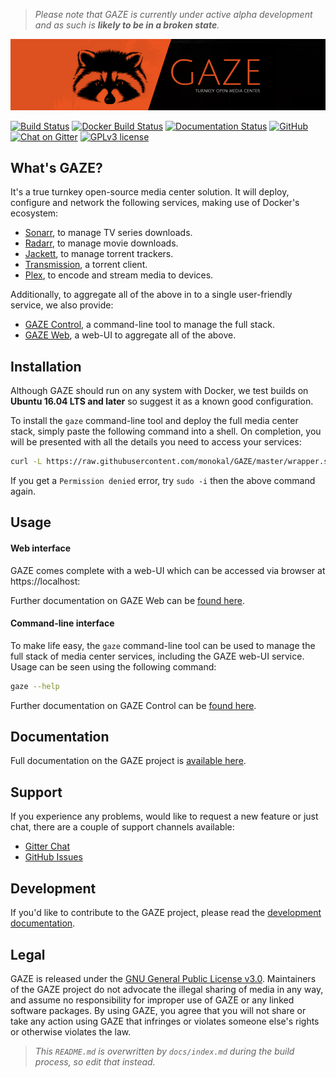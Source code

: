 > _Please note that GAZE is currently under active alpha development and as such is **likely to be in a broken state**._

![GAZE banner](https://raw.githubusercontent.com/monokal/GAZE/master/docs/img/github-banner.png "GAZE")

[![Build Status](https://travis-ci.org/monokal/GAZE.svg?branch=master)](https://travis-ci.org/monokal/GAZE) [![Docker Build Status](https://img.shields.io/badge/docker%20build-automated-brightgreen.svg)](https://hub.docker.com/r/monokal/gazectl/) [![Documentation Status](https://readthedocs.org/projects/gaze/badge/?version=latest)](http://gaze.readthedocs.io/en/latest/?badge=latest) [![GitHub](https://img.shields.io/badge/code-github-blue.svg)](https://github.com/monokal/gaze) [![Chat on Gitter](https://img.shields.io/badge/chat-gitter-blue.svg)](https://gitter.im/gaze-tomc/) [![GPLv3 license](https://img.shields.io/badge/license-GPLv3-blue.svg)](https://github.com/monokal/GAZE/blob/master/LICENSE)

## What's GAZE?
It's a true turnkey open-source media center solution. It will deploy, configure and network the following services, making use of Docker's ecosystem:

* [Sonarr](https://sonarr.tv/), to manage TV series downloads.
* [Radarr](https://radarr.video/), to manage movie downloads.
* [Jackett](https://github.com/Jackett/Jackett), to manage torrent trackers.
* [Transmission](https://transmissionbt.com/), a torrent client.
* [Plex](https://www.plex.tv/), to encode and stream media to devices.

Additionally, to aggregate all of the above in to a single user-friendly service, we also provide:

* [GAZE Control](http://gaze.monokal.io/control), a command-line tool to manage the full stack.
* [GAZE Web](http://gaze.monokal.io/web), a web-UI to aggregate all of the above.

## Installation
Although GAZE should run on any system with Docker, we test builds on **Ubuntu 16.04 LTS and later** so suggest it as a known good configuration.

To install the `gaze` command-line tool and deploy the full media center stack, simply paste the following command into a shell. On completion, you will be presented with all the details you need to access your services:
```bash
curl -L https://raw.githubusercontent.com/monokal/GAZE/master/wrapper.sh > /usr/local/bin/gaze && chmod +x /usr/local/bin/gaze && gaze bootstrap
```
If you get a `Permission denied` error, try `sudo -i` then the above command again.

## Usage
#### Web interface
GAZE comes complete with a web-UI which can be accessed via browser at https://localhost:

Further documentation on GAZE Web can be [found here](http://gaze.monokal.io/web).

#### Command-line interface
To make life easy, the `gaze` command-line tool can be used to manage the full stack of media center services, including the GAZE web-UI service. Usage can be seen using the following command:
```bash
gaze --help
```
Further documentation on GAZE Control can be [found here](http://gaze.monokal.io/control).

## Documentation
Full documentation on the GAZE project is [available here](http://gaze.monokal.io).

## Support
If you experience any problems, would like to request a new feature or just chat, there are a couple of support channels available:

* [Gitter Chat](https://gitter.im/gaze-tomc/)
* [GitHub Issues](https://github.com/monokal/GAZE/issues)

## Development
If you'd like to contribute to the GAZE project, please read the [development documentation](http://gaze.monokal.io/development).

## Legal
GAZE is released under the [GNU General Public License v3.0](https://github.com/monokal/GAZE/blob/master/LICENSE).
Maintainers of the GAZE project do not advocate the illegal sharing of media in any way, and assume no responsibility for improper use of GAZE or any linked software packages.
By using GAZE, you agree that you will not share or take any action using GAZE that infringes or violates someone else's rights or otherwise violates the law.

> _This `README.md` is overwritten by `docs/index.md` during the build process, so edit that instead._
